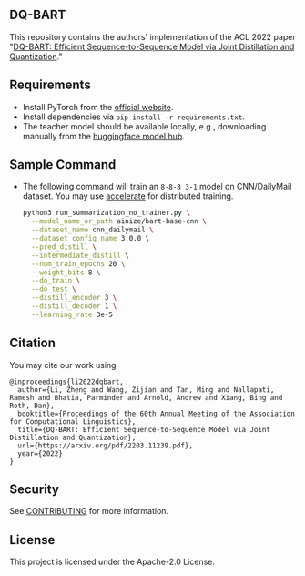 ## DQ-BART
This repository contains the authors' implementation of the ACL 2022 paper "[DQ-BART: Efficient Sequence-to-Sequence Model via
Joint Distillation and Quantization](https://arxiv.org/pdf/2203.11239.pdf)."

## Requirements
- Install PyTorch from the [official website](https://pytorch.org/get-started/locally/).
- Install dependencies via `pip install -r requirements.txt`. 
- The teacher model should be available locally, e.g., downloading manually from the [huggingface model hub](https://huggingface.co/models).

## Sample Command
- The following command will train an `8-8-8 3-1` model on CNN/DailyMail dataset. You may use [accelerate](https://github.com/huggingface/accelerate) for distributed training. 
    ```bash
    python3 run_summarization_no_trainer.py \
      --model_name_or_path ainize/bart-base-cnn \
      --dataset_name cnn_dailymail \
      --dataset_config_name 3.0.0 \
      --pred_distill \
      --intermediate_distill \
      --num_train_epochs 20 \
      --weight_bits 8 \
      --do_train \
      --do_test \
      --distill_encoder 3 \
      --distill_decoder 1 \
      --learning_rate 3e-5 
    ```
## Citation
You may cite our work using
```
@inproceedings{li2022dqbart,
  author={Li, Zheng and Wang, Zijian and Tan, Ming and Nallapati, Ramesh and Bhatia, Parminder and Arnold, Andrew and Xiang, Bing and Roth, Dan},
  booktitle={Proceedings of the 60th Annual Meeting of the Association for Computational Linguistics},
  title={DQ-BART: Efficient Sequence-to-Sequence Model via Joint Distillation and Quantization},
  url={https://arxiv.org/pdf/2203.11239.pdf},
  year={2022}
}
```


## Security

See [CONTRIBUTING](CONTRIBUTING.md#security-issue-notifications) for more information.

## License

This project is licensed under the Apache-2.0 License.
